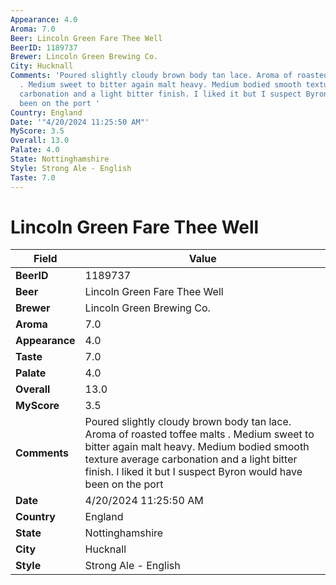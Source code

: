 ```yaml
---
Appearance: 4.0
Aroma: 7.0
Beer: Lincoln Green Fare Thee Well
BeerID: 1189737
Brewer: Lincoln Green Brewing Co.
City: Hucknall
Comments: 'Poured slightly cloudy brown body tan lace. Aroma of roasted toffee malts
  . Medium sweet to bitter again malt heavy. Medium bodied smooth texture average
  carbonation and a light bitter finish. I liked it but I suspect Byron would have
  been on the port '
Country: England
Date: '"4/20/2024 11:25:50 AM"'
MyScore: 3.5
Overall: 13.0
Palate: 4.0
State: Nottinghamshire
Style: Strong Ale - English
Taste: 7.0
---
```


# Lincoln Green Fare Thee Well

| Field         | Value |
|---------------|-------|
| **BeerID** | 1189737 |
| **Beer** | Lincoln Green Fare Thee Well |
| **Brewer** | Lincoln Green Brewing Co. |
| **Aroma** | 7.0 |
| **Appearance** | 4.0 |
| **Taste** | 7.0 |
| **Palate** | 4.0 |
| **Overall** | 13.0 |
| **MyScore** | 3.5 |
| **Comments** | Poured slightly cloudy brown body tan lace. Aroma of roasted toffee malts . Medium sweet to bitter again malt heavy. Medium bodied smooth texture average carbonation and a light bitter finish. I liked it but I suspect Byron would have been on the port  |
| **Date** | 4/20/2024 11:25:50 AM |
| **Country** | England |
| **State** | Nottinghamshire |
| **City** | Hucknall |
| **Style** | Strong Ale - English |
